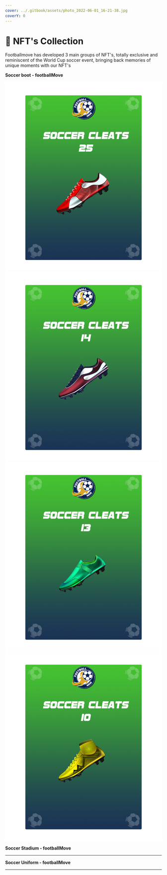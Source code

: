 ```yaml
---
cover: ../.gitbook/assets/photo_2022-06-01_16-21-38.jpg
coverY: 0
---
```


# 💎 NFT's Collection

Footballmove has developed 3 main groups of NFT's, totally exclusive and reminiscent of the World Cup soccer event, bringing back memories of unique moments with our NFT's

**Soccer boot - footballMove**

![STAR](<../.gitbook/assets/SOCCER CLEATS 1.png>) ![RARE](<../.gitbook/assets/SOCCER CLEATS 2.png>) ![SUPER RARE](<../.gitbook/assets/SOCCER CLEATS 4.png>) ![ULTRA RARE](<../.gitbook/assets/SOCCER CLEATS 3.png>)

**Soccer Stadium - footballMove**

****

**Soccer Uniform  - footballMove**

****
